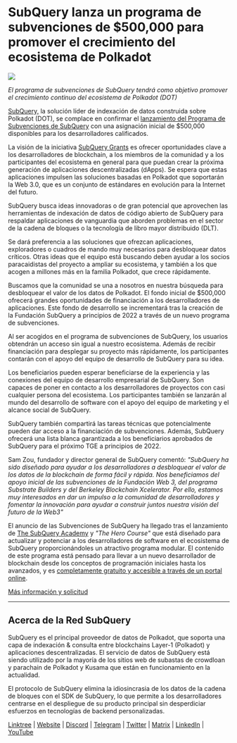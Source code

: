 # SubQuery lanza un programa de subvenciones de $500,000 para promover el crecimiento del ecosistema de Polkadot

![](https://cdn-images-1.medium.com/max/800/1*LsQkybCuzuopypGKyKkPAA.png)

_El programa de subvenciones de SubQuery tendrá como objetivo promover el crecimiento continuo del ecosistema de Polkadot (DOT)_

[SubQuery,](https://subquery.network/) la solución líder de indexación de datos construida sobre Polkadot (DOT), se complace en confirmar el [lanzamiento del Programa de Subvenciones de SubQuery](https://subquery.network/grants) con una asignación inicial de $500,000 disponibles para los desarrolladores calificados.

La visión de la iniciativa [SubQuery Grants](https://subquery.network/grants) es ofrecer oportunidades clave a los desarrolladores de blockchain, a los miembros de la comunidad y a los participantes del ecosistema en general para que puedan crear la próxima generación de aplicaciones descentralizadas (dApps). Se espera que estas aplicaciones impulsen las soluciones basadas en Polkadot que soportarán la Web 3.0, que es un conjunto de estándares en evolución para la Internet del futuro.

SubQuery busca ideas innovadoras o de gran potencial que aprovechen las herramientas de indexación de datos de código abierto de SubQuery para respaldar aplicaciones de vanguardia que aborden problemas en el sector de la cadena de bloques o la tecnología de libro mayor distribuido (DLT).

Se dará preferencia a las soluciones que ofrezcan aplicaciones, exploradores o cuadros de mando muy necesarios para desbloquear datos críticos. Otras ideas que el equipo está buscando deben ayudar a los socios paracaidistas del proyecto a ampliar su ecosistema, y también a los que acogen a millones más en la familia Polkadot, que crece rápidamente.

Buscamos que la comunidad se una a nosotros en nuestra búsqueda para desbloquear el valor de los datos de Polkadot. El fondo inicial de $500,000 ofrecerá grandes oportunidades de financiación a los desarrolladores de aplicaciones. Este fondo de desarrollo se incrementará tras la creación de la Fundación SubQuery a principios de 2022 a través de un nuevo programa de subvenciones.

Al ser acogidos en el programa de subvenciones de SubQuery, los usuarios obtendrán un acceso sin igual a nuestro ecosistema. Además de recibir financiación para desplegar su proyecto más rápidamente, los participantes contarán con el apoyo del equipo de desarrollo de SubQuery para su idea.

Los beneficiarios pueden esperar beneficiarse de la experiencia y las conexiones del equipo de desarrollo empresarial de SubQuery. Son capaces de poner en contacto a los desarrolladores de proyectos con casi cualquier persona del ecosistema. Los participantes también se lanzarán al mundo del desarrollo de software con el apoyo del equipo de marketing y el alcance social de SubQuery.

SubQuery también compartirá las tareas técnicas que potencialmente pueden dar acceso a la financiación de subvenciones. Además, SubQuery ofrecerá una lista blanca garantizada a los beneficiarios aprobados de SubQuery para el próximo TGE a principios de 2022.

Sam Zou, fundador y director general de SubQuery comentó: _"SubQuery ha sido diseñado para ayudar a los desarrolladores a desbloquear el valor de los datos de la blockchain de forma fácil y rápida. Nos beneficiamos del apoyo inicial de las subvenciones de la Fundación Web 3, del programa Substrate Builders y del Berkeley Blockchain Xcelerator. Por ello, estamos muy interesados en dar un impulso a la comunidad de desarrolladores y fomentar la innovación para ayudar a construir juntos nuestra visión del futuro de la Web3"_

El anuncio de las Subvenciones de SubQuery ha llegado tras el lanzamiento de [The SubQuery Academy](https://subquery.medium.com/subquery-launches-the-subquery-academy-9505dc66a01) y _"The Hero Course"_ que está diseñado para actualizar y potenciar a los desarrolladores de software en el ecosistema de SubQuery proporcionándoles un atractivo programa modular. El contenido de este programa está pensado para llevar a un nuevo desarrollador de blockchain desde los conceptos de programación iniciales hasta los avanzados, y es [completamente gratuito y accesible a través de un portal online](https://subquery.coassemble.com/unlock/dOKZW6O#/).

[Más información y solicitud](https://subquery.network/grants)

---

## Acerca de la Red SubQuery

SubQuery es el principal proveedor de datos de Polkadot, que soporta una capa de indexación & consulta entre blockchains Layer-1 (Polkadot) y aplicaciones descentralizadas. El servicio de datos de SubQuery está siendo utilizado por la mayoría de los sitios web de subastas de crowdloan y parachain de Polkadot y Kusama que están en funcionamiento en la actualidad.

El protocolo de SubQuery elimina la idiosincrasia de los datos de la cadena de bloques con el SDK de SubQuery, lo que permite a los desarrolladores centrarse en el despliegue de su producto principal sin desperdiciar esfuerzos en tecnologías de backend personalizadas.

[Linktree](https://linktr.ee/subquerynetwork) | [Website](https://subquery.network/) | [Discord](https://discord.com/invite/78zg8aBSMG) | [Telegram](https://t.me/subquerynetwork) | [Twitter](https://twitter.com/subquerynetwork) | [Matrix](https://matrix.to/#/#subquery:matrix.org) | [LinkedIn](https://www.linkedin.com/company/subquery) | [YouTube](https://www.youtube.com/channel/UCi1a6NUUjegcLHDFLr7CqLw)
